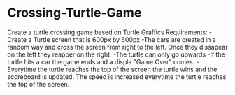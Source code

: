# Crossing-Turtle-Game
Create a turtle crossing game based on Turtle Graffics
Requirements:
-Create a Turtle screen that is 600px by 600px
-The cars are created in a random way and cross the screen from right to the left. Once they dissapear on the left they reapper on the right.
-The turtle can only go upwards
-If the turtle hits a car the game ends and a displa "Game Over" comes.
-Everytime the turtle reaches the top of the screen the turtle wins and the scoreboard is updated. The speed is increased everytime the turtle reaches the top of the screen.
